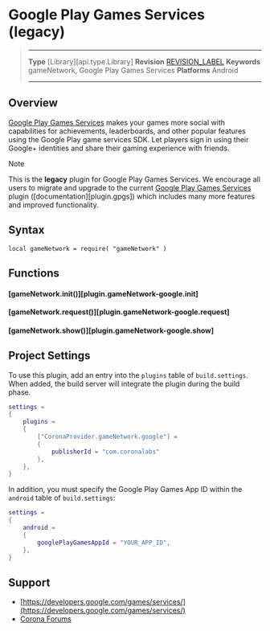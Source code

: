 # Google Play Games Services (legacy)

> --------------------- ------------------------------------------------------------------------------------------
> __Type__              [Library][api.type.Library]
> __Revision__          [REVISION_LABEL](REVISION_URL)
> __Keywords__          gameNetwork, Google Play Games Services
> __Platforms__			Android
> --------------------- ------------------------------------------------------------------------------------------

## Overview

[Google Play Games Services](https://developers.google.com/games/services/) makes your games more social with capabilities for achievements, leaderboards, and other popular features using the Google Play game services SDK. Let players sign in using their Google+ identities and share their gaming experience with friends.

<div class="guide-notebox-imp">
<div class="notebox-title-imp">Note</div>

This is the __legacy__ plugin for <nobr>Google Play Games Services</nobr>. We encourage all users to migrate and upgrade to the current [Google Play Games Services](https://marketplace.coronalabs.com/plugin/google-play-games-services) plugin \([documentation][plugin.gpgs]\) which includes many more features and improved functionality.

</div>


## Syntax

	local gameNetwork = require( "gameNetwork" )


## Functions

#### [gameNetwork.init()][plugin.gameNetwork-google.init]

#### [gameNetwork.request()][plugin.gameNetwork-google.request]

#### [gameNetwork.show()][plugin.gameNetwork-google.show]


## Project Settings

To use this plugin, add an entry into the `plugins` table of `build.settings`. When added, the build server will integrate the plugin during the build phase.

``````lua
settings =
{
	plugins =
	{
		["CoronaProvider.gameNetwork.google"] =
		{
			publisherId = "com.coronalabs"
		},
	},
}
``````

In addition, you must specify the Google Play Games App ID within the `android` table of `build.settings`:

``````lua
settings =
{
	android =
	{
		googlePlayGamesAppId = "YOUR_APP_ID",
	},
}
``````

## Support

* [https://developers.google.com/games/services/](https://developers.google.com/games/services/)
* [Corona Forums](http://forums.coronalabs.com/forum/621-game-networking/)
